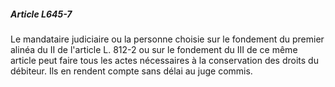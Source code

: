 ##### Article L645-7

Le mandataire judiciaire ou la personne choisie sur le fondement du premier alinéa du II de l'article L. 812-2 ou sur le fondement du III de ce même article peut faire tous les actes nécessaires à la conservation des droits du débiteur. Ils en rendent compte sans délai au juge commis.

